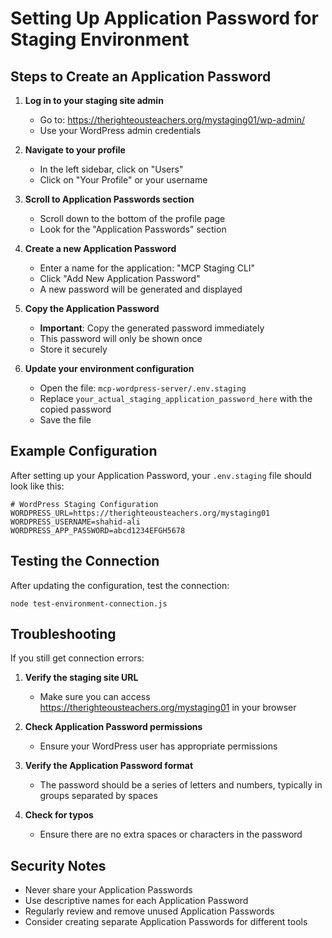 # Setting Up Application Password for Staging Environment

## Steps to Create an Application Password

1. **Log in to your staging site admin**
   - Go to: https://therighteousteachers.org/mystaging01/wp-admin/
   - Use your WordPress admin credentials

2. **Navigate to your profile**
   - In the left sidebar, click on "Users"
   - Click on "Your Profile" or your username

3. **Scroll to Application Passwords section**
   - Scroll down to the bottom of the profile page
   - Look for the "Application Passwords" section

4. **Create a new Application Password**
   - Enter a name for the application: "MCP Staging CLI"
   - Click "Add New Application Password"
   - A new password will be generated and displayed

5. **Copy the Application Password**
   - **Important**: Copy the generated password immediately
   - This password will only be shown once
   - Store it securely

6. **Update your environment configuration**
   - Open the file: `mcp-wordpress-server/.env.staging`
   - Replace `your_actual_staging_application_password_here` with the copied password
   - Save the file

## Example Configuration

After setting up your Application Password, your `.env.staging` file should look like this:

```
# WordPress Staging Configuration
WORDPRESS_URL=https://therighteousteachers.org/mystaging01
WORDPRESS_USERNAME=shahid-ali
WORDPRESS_APP_PASSWORD=abcd1234EFGH5678
```

## Testing the Connection

After updating the configuration, test the connection:

```
node test-environment-connection.js
```

## Troubleshooting

If you still get connection errors:

1. **Verify the staging site URL**
   - Make sure you can access https://therighteousteachers.org/mystaging01 in your browser

2. **Check Application Password permissions**
   - Ensure your WordPress user has appropriate permissions

3. **Verify the Application Password format**
   - The password should be a series of letters and numbers, typically in groups separated by spaces

4. **Check for typos**
   - Ensure there are no extra spaces or characters in the password

## Security Notes

- Never share your Application Passwords
- Use descriptive names for each Application Password
- Regularly review and remove unused Application Passwords
- Consider creating separate Application Passwords for different tools
